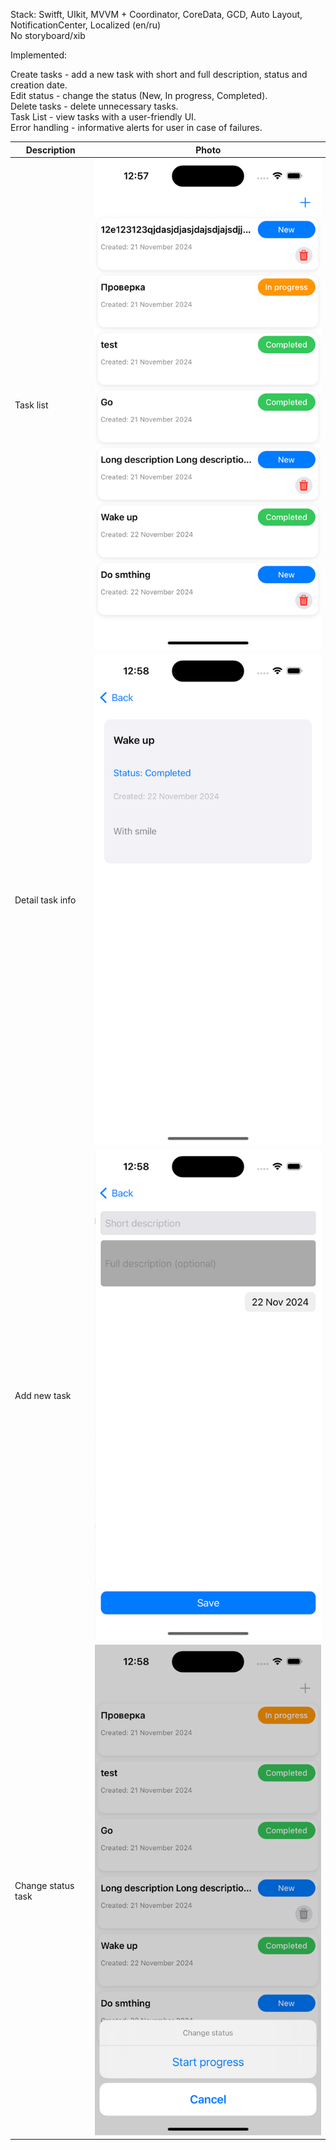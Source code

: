 Stack: Switft, UIkit, MVVM + Coordinator, CoreData, GCD, Auto Layout, NotificationCenter, Localized (en/ru)  
No storyboard/xib

Implemented:

Create tasks - add a new task with short and full description, status and creation date.  
Edit status - change the status (New, In progress, Completed).  
Delete tasks - delete unnecessary tasks.  
Task List - view tasks with a user-friendly UI.  
Error handling - informative alerts for user in case of failures.    

| Description  | Photo |
| ------------- | ------------- |
| Task list  | ![Task list](https://github.com/zr2x/ToDoApp-iOS/blob/main/TaskList.png)  |
| Detail task info  | ![Image alt](https://github.com/zr2x/ToDoApp-iOS/blob/main/detailTask.png)  |
| Add new task | ![Image alt](https://github.com/zr2x/ToDoApp-iOS/blob/main/addTask.png)  |
| Change status task  | ![Image alt](https://github.com/zr2x/ToDoApp-iOS/blob/main/changeStatus.png)  |
